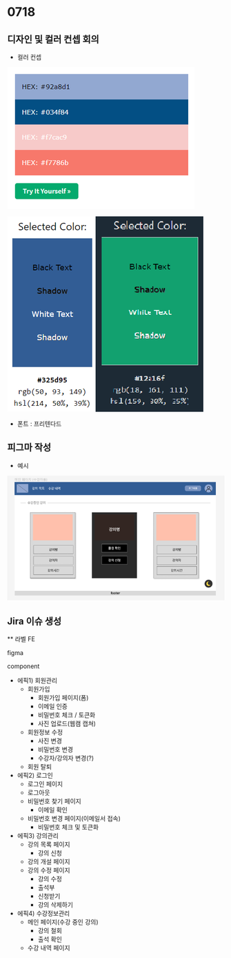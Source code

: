 # 0718



## 디자인 및 컬러 컨셉 회의

- 컬러 컨셉

![](.\images\image3.png)

![](.\images\image4.png)



- 폰트 : 프리텐다드



## 피그마 작성

- 예시

![](.\images\image5.png)



## Jira 이슈 생성

** 라벨 FE

figma

component

- 에픽1) 회원관리
  - 회원가입
    - 회원가입 페이지(폼)
    - 이메일 인증
    - 비밀번호 체크 / 토큰화
    - 사진 업로드(웹캠 캡쳐)
  - 회원정보 수정
    - 사진 변경
    - 비밀번호 변경
    - 수강자/강의자 변경(?)
  - 회원 탈퇴
- 에픽2) 로그인
  - 로그인 페이지
  - 로그아웃
  - 비밀번호 찾기 페이지
    - 이메일 확인
  - 비밀번호 변경 페이지(이메일서 접속)
    - 비밀번호 체크 및 토큰화
- 에픽3) 강의관리
  - 강의 목록 페이지
    - 강의 신청
  - 강의 개설 페이지
  - 강의 수정 페이지
    - 강의 수정
    - 출석부
    - 신청받기
    - 강의 삭제하기
- 에픽4) 수강정보관리
  - 메인 페이지(수강 중인 강의)
    - 강의 철회
    - 출석 확인
  - 수강 내역 페이지
